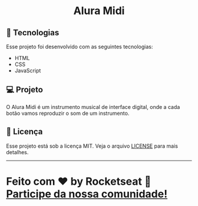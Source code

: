 <h1 align="center">
  Alura Midi
</h1>

## 🚀 Tecnologias

Esse projeto foi desenvolvido com as seguintes tecnologias:

- HTML
- CSS
- JavaScript

## 💻 Projeto

O Alura Midi é um instrumento musical de interface digital, onde a cada botão vamos reproduzir o som de um instrumento.

## :memo: Licença

Esse projeto está sob a licença MIT. Veja o arquivo [LICENSE](.github/LICENSE.md) para mais detalhes.

---

# Feito com ♥ by Rocketseat :wave: [Participe da nossa comunidade!](https://discordapp.com/invite/gCRAFhc)

